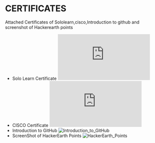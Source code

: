 # CERTIFICATES
Attached Certificates of Sololearn,cisco,Introduction to github and screenshot of Hackerearth points
  * Solo Learn Certificate
![Solo_Learn](https://github.com/LOGESHWARANS389/M1_RetailBillingSystem_Application/blob/main/0_Certificates/LogeshwaranS-NDG%20Linux%20Unhatc-certificate%20(1).pdf)
  * CISCO Certificate
![CISCO_Certificate](https://github.com/LOGESHWARANS389/M1_RetailBillingSystem_Application/blob/main/0_Certificates/LogeshwaranS-NDG%20Linux%20Unhatc-certificate%20(1).pdf)
  * Introduction to GitHub
![Introduction_to_GitHub](https://github.com/LOGESHWARANS389/M1_RetailBillingSystem_Application/blob/main/0_Certificates/githubcourse.png)
  * ScreenShot of HackerEarth Points
![HackerEarth_Points](https://github.com/LOGESHWARANS389/M1_RetailBillingSystem_Application/blob/main/0_Certificates/hackerc1000.png)
